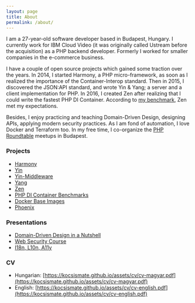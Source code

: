 ```yaml
---
layout: page
title: About
permalink: /about/
---
```


I am a 27-year-old software developer based in Budapest, Hungary. I currently work for IBM Cloud Video (it was originally
called Ustream before the acquisition) as a PHP backend developer. Formerly I worked for smaller companies in the e-commerce business.

I have a couple of open source projects which gained some traction over the years. In 2014, I started Harmony,
a PHP micro-framework, as soon as I realized the importance of the Container-Interop standard. Then in 2015, I discovered
the JSON:API standard, and wrote Yin & Yang; a server and a client implementation for PHP. In 2016, I created Zen after
realizing that I could write the fastest PHP DI Container. According to [my benchmark](https://kocsismate.github.io/php/2017/01/20/benchmark-for-some-popular-di-containers/),
Zen met my expectations.

Besides, I enjoy practicing and teaching Domain-Driven Design, designing APIs, applying modern security practices.
As I am fond of automation, I love Docker and Terraform too. In my free time, I co-organize the
[PHP Roundtable](https://www.meetup.com/preview/PHP-Roundtable-Budapest) meetups in Budapest.

### Projects

- [Harmony](https://github.com/woohoolabs/harmony)
- [Yin](https://github.com/woohoolabs/yin)
- [Yin-Middleware](https://github.com/woohoolabs/yin-middleware)
- [Yang](https://github.com/woohoolabs/yang)
- [Zen](https://github.com/woohoolabs/zen)
- [PHP DI Container Benchmarks](https://github.com/kocsismate/php-di-container-benchmarks)
- [Docker Base Images](https://github.com/woohoolabs/docker-base)
- [Phoenix](https://github.com/woohoolabs/phoenix)

### Presentations

- [Domain-Driven Design in a Nutshell](https://slides.com/kocsismate/ddd-1/)
- [Web Security Course](https://slides.com/kocsismate/websec-1/)
- [I18n, L10n, A11y](https://slides.com/kocsismate/i18n/)

### CV

- Hungarian: [https://kocsismate.github.io/assets/cv/cv-magyar.pdf](https://kocsismate.github.io/assets/cv/cv-magyar.pdf)
- English: [https://kocsismate.github.io/assets/cv/cv-english.pdf](https://kocsismate.github.io/assets/cv/cv-english.pdf)
